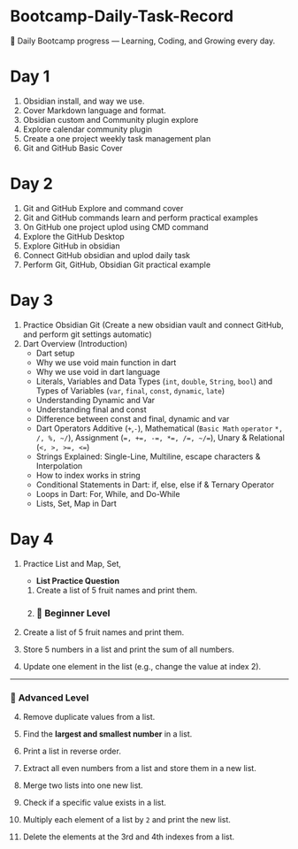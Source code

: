 # Bootcamp-Daily-Task-Record
🚀 Daily Bootcamp progress — Learning, Coding, and Growing every day.

# Day 1
1. Obsidian install, and way we use.
2. Cover Markdown language and format.
3. Obsidian custom and Community plugin explore
4. Explore calendar community plugin
5. Create a one project weekly task management plan 
6. Git and GitHub Basic Cover
# Day 2
1. Git and GitHub Explore and command cover
2. Git and GitHub commands learn and perform practical examples
3. On GitHub one  project uplod using CMD command
4. Explore the GitHub Desktop
5. Explore GitHub in obsidian
6. Connect GitHub obsidian and uplod daily task 
7. Perform Git, GitHub, Obsidian Git practical example 
# Day 3
1. Practice Obsidian Git (Create a new obsidian vault and connect GitHub, and perform git settings automatic)
2. Dart Overview (Introduction)
	- Dart setup
	- Why we use void main function in dart
	- Why we use void in dart language
	- Literals, Variables and Data Types (`int`, `double`, `String`, `bool`) and Types of Variables (`var`, `final`, `const`, `dynamic`, `late`)
	- Understanding Dynamic and Var
	- Understanding final and const
	- Difference between const and final, dynamic and var 
	- Dart Operators Additive (`+`,`-`), Mathematical (`Basic Math` `operator` `*, /, %, ~/`), Assignment (`=, +=, -=, *=, /=, ~/=`), Unary & Relational (`<, >, >=, <=`)
	- Strings Explained: Single-Line, Multiline, escape characters & Interpolation
	- How to index works in string
	- Conditional Statements in Dart: if, else, else if & Ternary Operator
	- Loops in Dart: For, While, and Do-While
	- Lists, Set, Map in Dart
# Day 4
1. Practice List and Map, Set,  
	- **List Practice Question**
	1. Create a list of 5 fruit names and print them.
	2. ### 🧩 **Beginner Level**

2. Create a list of 5 fruit names and print them.
    
3. Store 5 numbers in a list and print the sum of all numbers.
    
4. Update one element in the list (e.g., change the value at index 2).
    

---

### 🚀 **Advanced Level**

4. Remove duplicate values from a list.
    
5. Find the **largest and smallest number** in a list.
    
6. Print a list in reverse order.
    
7. Extract all even numbers from a list and store them in a new list.
    
8. Merge two lists into one new list.
    
9. Check if a specific value exists in a list.
    
10. Multiply each element of a list by `2` and print the new list.
    
11. Delete the elements at the 3rd and 4th indexes from a list.
